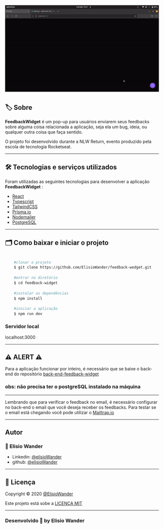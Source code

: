 <h1 align="center">
    <img src="./public/assets/feedback-widget.gif">
</h1>

## 🏷️ Sobre 
**FeedbackWidget** é um pop-up para usuários enviarem seus feedbacks sobre alguma coisa relacionada a aplicação, seja ela um bug, ideia, ou qualquer outra coisa que faça sentido.

O projeto foi desenvolvido durante a NLW Return, evento produzido pela escola de tecnologia Rocketseat.

---

## 🛠️ Tecnologias e serviços utilizados
Foram utilizadas as seguintes tecnologias para desenvolver a aplicação **FeedbackWidget** :

- [React](https://pt-br.reactjs.org/)
- [Typescript](https://www.typescriptlang.org/)
- [TailwindCSS](https://tailwindcss.com/)
- [Prisma.io](https://www.prisma.io/)
- [Nodemailer](https://nodemailer.com/about/)
- [PostgreSQL](https://www.postgresql.org/)

---

## 🗂️ Como baixar e iniciar o projeto 

```bash

    #clonar o projeto
    $ git clone https://github.com/ElisioWander/feedback-wedget.git

    #entrar no diretório
    $ cd feedback-widget

    #instalar as dependências
    $ npm install

    #iniciar a aplicação
    $ npm run dev
```
### Servidor local
localhost:3000

---

## ⚠️ ALERT ⚠️
Para a aplicação funcionar por inteiro, é necessário que se baixe o back-end do repositório [back-end-feedback-widget](https://github.com/ElisioWander/back-end-feedback-wedget)

### obs: não precisa ter o postgreSQL instalado na máquina

--- 

Lembrando que para verificar o feedback no email, é necessário configurar no back-end o email que você deseja receber os feedbacks. Para testar se o email está chegando você pode utilizar o [Mailtrap.io](https://mailtrap.io/)

---

## Autor
### 👤 Elisio Wander

- Linkedin: [@elisioWander](https://www.linkedin.com/in/elisio-wander-b88b69136/)
- github: [@elisioWander](https://github.com/ElisioWander)

---
## 📝 Licença
Copyright © 2020 [@ElisioWander](https://github.com/ElisioWander/feedback-wedget/blob/main/LICENSE)

Este projeto está sobe a [LICENÇA MIT](https://opensource.org/licenses/MIT)

---

### Desenvolvido 💜 by Elisio Wander

